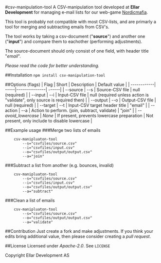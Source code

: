 #csv-manipulation-tool
A CSV-manipulation tool developed at **Ellar Development** for managing e-mail lists for our web-game [Nordicmafia](http://nordicmafia.org).

This tool is probably not compatible with most CSV-lists, and are primarly a tool for merging and subtracting emails from CSV's. 

The tool works by taking a csv-document ("**source**") and another one ("**input**") and compare them to eachother (performing adjustments). 

The source-document should only consist of one field, with header title "*email*".

*Please read the code for better understanding.*

##Installation
`npm install csv-manipulation-tool`

##Options (flags)
| Flag         | Short | Description     | Default value  |
| ------------| -----|---------------| ------|
| --source     | --s | Source-CSV file | null (required) |
| --input      | --i | Input-CSV file | null (required unless action is "validate", only source is required then) |
| --output     | --o | Output-CSV file | null (required) |
| --target     | --t | Input-CSV target header title | "email" |
| --action     | --a | Action to perform. (join, subtract, validate) | "join" |
| *--avoid_lowercase*      | *None* | If present, prevents lowercase preparation | Not present, only include to disable lowercase |


##Example usage
###Merge two lists of emails
```
	csv-manipluaton-tool
		--s="csvfiles/source.csv"
		--i="csvfiles/input.csv"
		--o="csvfiles/output/output.csv"
		--a="join"
```

###Subtract a list from another (e.g. bounces, invalid)
```
	csv-manipluaton-tool
		--s="csvfiles/source.csv"
		--i="csvfiles/input.csv"
		--o="csvfiles/output/output.csv"
		--a="subtract"
```


###Clean a list of emails 
```
	csv-manipluaton-tool
		--s="csvfiles/source.csv"
		--o="csvfiles/output/output.csv"
		--a="validate"
```

##Contribution
Just create a fork and make adjustments. If you think your edits bring additional value, then please consider creating a *pull request*.

##License
Licensed under *Apache-2.0*. See `LICENSE`

Copyright Ellar Development AS
